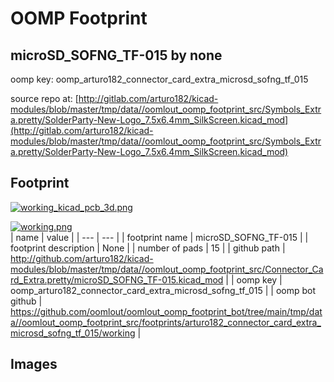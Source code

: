 # OOMP Footprint  
## microSD_SOFNG_TF-015  by none  
  
oomp key: oomp_arturo182_connector_card_extra_microsd_sofng_tf_015  
  
source repo at: [http://gitlab.com/arturo182/kicad-modules/blob/master/tmp/data//oomlout_oomp_footprint_src/Symbols_Extra.pretty/SolderParty-New-Logo_7.5x6.4mm_SilkScreen.kicad_mod](http://gitlab.com/arturo182/kicad-modules/blob/master/tmp/data//oomlout_oomp_footprint_src/Symbols_Extra.pretty/SolderParty-New-Logo_7.5x6.4mm_SilkScreen.kicad_mod)  
## Footprint  
  
[![working_kicad_pcb_3d.png](working_kicad_pcb_3d_600.png)](working_kicad_pcb_3d.png)  
  
[![working.png](working_600.png)](working.png)  
| name | value | 
| --- | --- | 
| footprint name | microSD_SOFNG_TF-015 | 
| footprint description | None | 
| number of pads | 15 | 
| github path | http://github.com/arturo182/kicad-modules/blob/master/tmp/data//oomlout_oomp_footprint_src/Connector_Card_Extra.pretty/microSD_SOFNG_TF-015.kicad_mod | 
| oomp key | oomp_arturo182_connector_card_extra_microsd_sofng_tf_015 | 
| oomp bot github | https://github.com/oomlout/oomlout_oomp_footprint_bot/tree/main/tmp/data//oomlout_oomp_footprint_src/footprints/arturo182_connector_card_extra_microsd_sofng_tf_015/working | 
## Images  
